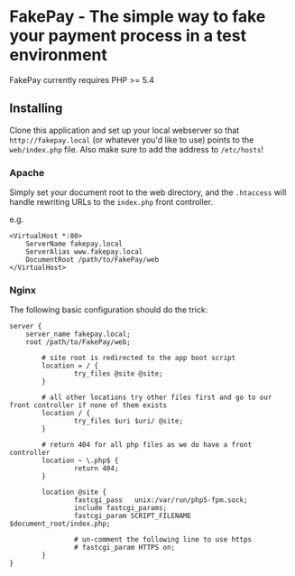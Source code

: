 FakePay - The simple way to fake your payment process in a test environment
===========================================================================

FakePay currently requires PHP >= 5.4

## Installing

Clone this application and set up your local webserver so that ``http://fakepay.local`` (or whatever you'd like to use)
points to the ``web/index.php`` file. Also make sure to add the address to ``/etc/hosts``!

### Apache

Simply set your document root to the web directory, and the ``.htaccess`` will handle rewriting URLs to the ``index.php``
front controller.

e.g.

```
<VirtualHost *:80>
	ServerName fakepay.local
	ServerAlias www.fakepay.local
	DocumentRoot /path/to/FakePay/web
</VirtualHost>
```

### Nginx

The following basic configuration should do the trick:

```
server {
    server_name fakepay.local;
    root /path/to/FakePay/web;

        # site root is redirected to the app boot script
        location = / {
                try_files @site @site;
        }

        # all other locations try other files first and go to our front controller if none of them exists
        location / {
                try_files $uri $uri/ @site;
        }

        # return 404 for all php files as we do have a front controller
        location ~ \.php$ {
                return 404;
        }

        location @site {
                fastcgi_pass   unix:/var/run/php5-fpm.sock;
                include fastcgi_params;
                fastcgi_param SCRIPT_FILENAME $document_root/index.php;

                # un-comment the following line to use https
                # fastcgi_param HTTPS on;
        }
}
```
